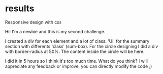 # results
Responsive design with css


Hi! I'm a newbie and this is my second challenge. 

I created a div for each element and a lot of class. 'Ul' for the summary section with differents 'class' (sum-box).
For the circle designing I did a div with border-radius at 50%. The content inside the circle will be here.

I did it in 5 hours so I think it's too much time. What do you think?
I will appreciate any feedback or improve, you can directly modify the code ;)
